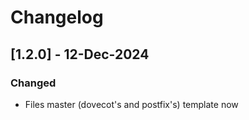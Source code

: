 # Changelog

## [1.2.0] - 12-Dec-2024
### Changed
- Files master (dovecot's and postfix's) template now 